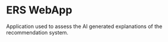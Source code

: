 # ERS WebApp

Application used to assess the AI generated explanations of the recommendation system.